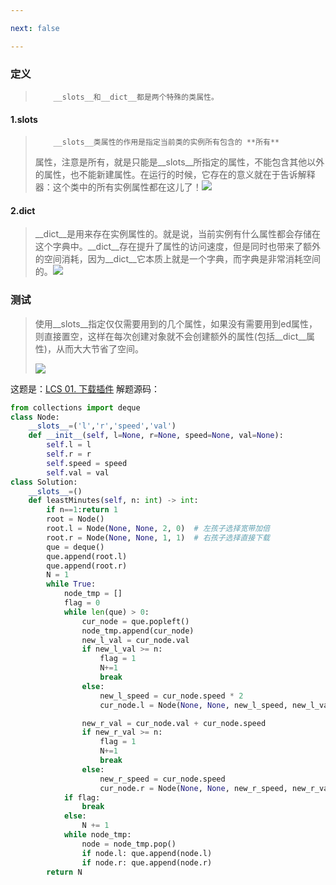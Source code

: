 ```yaml
---

next: false

---
```




<BlogInfo id="781" title="使用__slots__和__dict__来节省空间（简直就是质的飞越，LeetCode亲测有效）" author="白日梦想猿" pv=0 read_times=0 pre_cost_time="77" category="《流畅的python》" tag_list="['笔记']" create_time="2022.07.15 18:03:39.509285" update_time="2022.07.15 18:03:39" />

###  定义

>         __slots__和__dict__都是两个特殊的类属性。

#### 1.__slots__

>         __slots__类属性的作用是指定当前类的实例所有包含的 **所有**
> 属性，注意是所有，就是只能是__slots__所指定的属性，不能包含其他以外的属性，也不能新建属性。在运行的时候，它存在的意义就在于告诉解释器：这个类中的所有实例属性都在这儿了！![](https://img-blog.csdnimg.cn/1714412ad5e94fab99d1b8099aeab493.png)
>
>  

#### 2.__dict__

>
> __dict__是用来存在实例属性的。就是说，当前实例有什么属性都会存储在这个字典中。__dict__存在提升了属性的访问速度，但是同时也带来了额外的空间消耗，因为__dict__它本质上就是一个字典，而字典是非常消耗空间的。![](https://img-blog.csdnimg.cn/8da37668c81f4f4bbd044f977aa02e45.png)
>
>  

### 测试

>
> 使用__slots__指定仅仅需要用到的几个属性，如果没有需要用到ed属性，则直接置空，这样在每次创建对象就不会创建额外的属性(包括__dict__属性)，从而大大节省了空间。
>
> ![](https://img-blog.csdnimg.cn/5aa3f39820174ff4aa5b4e2c9299a211.png)
>

这题是：[LCS 01. 下载插件](https://leetcode.cn/problems/Ju9Xwi/ "LCS 01.下载插件")
解题源码：

```python
from collections import deque
class Node:
    __slots__=('l','r','speed','val')
    def __init__(self, l=None, r=None, speed=None, val=None):
        self.l = l
        self.r = r
        self.speed = speed
        self.val = val
class Solution:
    __slots__=()
    def leastMinutes(self, n: int) -> int:
        if n==1:return 1
        root = Node()
        root.l = Node(None, None, 2, 0)  # 左孩子选择宽带加倍
        root.r = Node(None, None, 1, 1)  # 右孩子选择直接下载
        que = deque()
        que.append(root.l)
        que.append(root.r)
        N = 1
        while True:
            node_tmp = []
            flag = 0
            while len(que) > 0:
                cur_node = que.popleft()
                node_tmp.append(cur_node)
                new_l_val = cur_node.val
                if new_l_val >= n:
                    flag = 1
                    N+=1
                    break
                else:
                    new_l_speed = cur_node.speed * 2
                    cur_node.l = Node(None, None, new_l_speed, new_l_val)

                new_r_val = cur_node.val + cur_node.speed
                if new_r_val >= n:
                    flag = 1
                    N+=1
                    break
                else:
                    new_r_speed = cur_node.speed
                    cur_node.r = Node(None, None, new_r_speed, new_r_val)
            if flag:
                break
            else:
                N += 1
            while node_tmp:
                node = node_tmp.pop()
                if node.l: que.append(node.l)
                if node.r: que.append(node.r)
        return N
```









<ActionBox />
